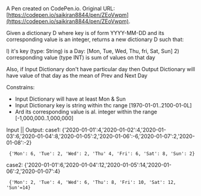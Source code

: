 #

A Pen created on CodePen.io. Original URL: [https://codepen.io/saikiran8844/pen/ZEoVwpm](https://codepen.io/saikiran8844/pen/ZEoVwpm).

Given a dictionary D where key is of form YYYY-MM-DD and its corresponding value
is an integer, returns a new dictionary D such that:

l) it's key (type: String) is a Day: [Mon, Tue, Wed, Thu, fri, Sat, Sun]
2) corresponding value (type INT) is sum of values on that day

Also, if Input Dictionary don't have particular day then Output Dictionary will have value
of that day as the mean of Prev and Next Day

Constrains:
 
 - Input Dictionary will have at least Mon & Sun
 - Input Dictionary key is string within thc range [1970-01-01..2100-01-0L]
 - Ard its corresponding value is al. integer within the range [-1,000,000..1,000,000]


Input || Output:
case1:
     {'2020-01-01':4,'2020-01-02':4,'2020-01-03':6,'2020-01-04':8,'2020-01-05':2,'2020-01-06':-6,'2020-01-07':2,'2020-01-08':-2}

     {'Mon': 6, 'Tue': 2, 'Wed': 2, 'Thu' 4, 'Fri': 6, 'Sat': 8, 'Sun': 2}

case2:
     {'2020-01-01':6,'2020-01-04':12,'2020-01-05':14,'2020-01-06':2,'2020-01-07':4}

     {'Mon': 2, 'Tue': 4, 'Wed': 6, 'Thu': 8, 'Fri': 10, 'Sat': 12, 'Sun'=14}
